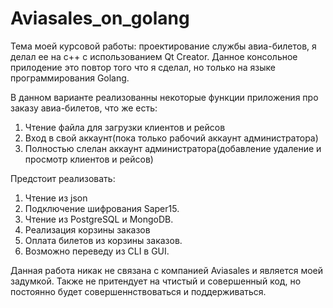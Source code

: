 # Aviasales_on_golang
Тема моей курсовой работы: проектирование службы авиа-билетов, я делал ее на с++ с использованием Qt Creator. Данное консольное прилодение это повтор того что я сделал, но только на языке программирования Golang.

В данном варианте реализованны некоторые функции приложения про заказу авиа-билетов, что же есть:
 1. Чтение файла для загрузки клиентов и рейсов
 2. Вход в свой аккаунт(пока только рабочий аккаунт администратора)
 3. Полностью слелан аккаунт администратора(добавление удаление и просмотр клиентов и рейсов)

Предстоит реализовать:
 1. Чтение из json
 2. Подключение шифрования Saper15.
 3. Чтение из PostgreSQL и MongoDB.
 4. Реализация корзины заказов
 5. Оплата билетов из корзины заказов.
 6. Возможно переведу из CLI в GUI.


Данная работа никак не связана с компанией Aviasales и является моей задумкой. Также не притендует на чтистый и совершенный код, но постоянно будет совершеннствоваться и поддерживаться. 